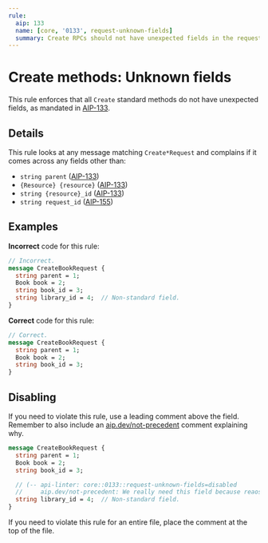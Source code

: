 ```yaml
---
rule:
  aip: 133
  name: [core, '0133', request-unknown-fields]
  summary: Create RPCs should not have unexpected fields in the request.
---
```


# Create methods: Unknown fields

This rule enforces that all `Create` standard methods do not have unexpected
fields, as mandated in [AIP-133][].

## Details

This rule looks at any message matching `Create*Request` and complains if it
comes across any fields other than:

- `string parent` ([AIP-133][])
- `{Resource} {resource}` ([AIP-133][])
- `string {resource}_id` ([AIP-133][])
- `string request_id` ([AIP-155][])

## Examples

**Incorrect** code for this rule:

```proto
// Incorrect.
message CreateBookRequest {
  string parent = 1;
  Book book = 2;
  string book_id = 3;
  string library_id = 4;  // Non-standard field.
}
```

**Correct** code for this rule:

```proto
// Correct.
message CreateBookRequest {
  string parent = 1;
  Book book = 2;
  string book_id = 3;
}
```

## Disabling

If you need to violate this rule, use a leading comment above the field.
Remember to also include an [aip.dev/not-precedent][] comment explaining why.

```proto
message CreateBookRequest {
  string parent = 1;
  Book book = 2;
  string book_id = 3;

  // (-- api-linter: core::0133::request-unknown-fields=disabled
  //     aip.dev/not-precedent: We really need this field because reaosns. --)
  string library_id = 4;  // Non-standard field.
}
```

If you need to violate this rule for an entire file, place the comment at the
top of the file.

[aip-133]: https://aip.dev/133
[aip-155]: https://aip.dev/155
[aip.dev/not-precedent]: https://aip.dev/not-precedent
